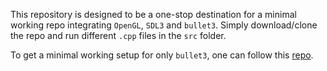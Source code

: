This repository is designed to be a one-stop destination for a minimal working repo integrating ```OpenGL```, ```SDL3``` and ```bullet3```.
Simply download/clone the repo and run different ```.cpp``` files in the ```src``` folder. 


To get a minimal working setup for only ```bullet3```, one can follow this [repo](https://github.com/erwincoumans/hello_bullet_cmake).
